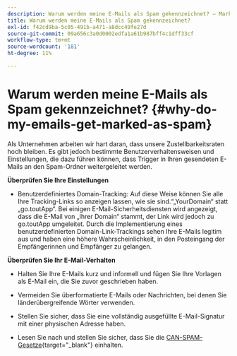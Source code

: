 ```yaml
---
description: Warum werden meine E-Mails als Spam gekennzeichnet? – Marketo-Dokumente – Produktdokumentation
title: Warum werden meine E-Mails als Spam gekennzeichnet?
exl-id: f42cd9ba-5c05-491b-a471-a8dcc49fe27d
source-git-commit: 09a656c3a0d0002edfa1a61b987bff4c1dff33cf
workflow-type: tm+mt
source-wordcount: '181'
ht-degree: 11%

---
```


# Warum werden meine E-Mails als Spam gekennzeichnet? {#why-do-my-emails-get-marked-as-spam}

Als Unternehmen arbeiten wir hart daran, dass unsere Zustellbarkeitsraten hoch bleiben. Es gibt jedoch bestimmte Benutzerverhaltensweisen und Einstellungen, die dazu führen können, dass Trigger in Ihren gesendeten E-Mails an den Spam-Ordner weitergeleitet werden.

**Überprüfen Sie Ihre Einstellungen**

* Benutzerdefiniertes Domain-Tracking: Auf diese Weise können Sie alle Ihre Tracking-Links so anzeigen lassen, wie sie sind.“„YourDomain“ statt „go.toutApp“. Bei einigen E-Mail-Sicherheitsdiensten wird angezeigt, dass die E-Mail von „Ihrer Domain“ stammt, der Link wird jedoch zu go.toutApp umgeleitet. Durch die Implementierung eines benutzerdefinierten Domain-Link-Trackings sehen Ihre E-Mails legitim aus und haben eine höhere Wahrscheinlichkeit, in den Posteingang der Empfängerinnen und Empfänger zu gelangen.

**Überprüfen Sie Ihr E-Mail-Verhalten**

* Halten Sie Ihre E-Mails kurz und informell und fügen Sie Ihre Vorlagen als E-Mail ein, die Sie zuvor geschrieben haben.

* Vermeiden Sie überformatierte E-Mails oder Nachrichten, bei denen Sie länderübergreifende Wörter verwenden.

* Stellen Sie sicher, dass Sie eine vollständig ausgefüllte E-Mail-Signatur mit einer physischen Adresse haben.

* Lesen Sie nach und stellen Sie sicher, dass Sie die [CAN-SPAM-Gesetze](https://www.ftc.gov/tips-advice/business-center/guidance/can-spam-act-compliance-guide-business){target="_blank"} einhalten.
